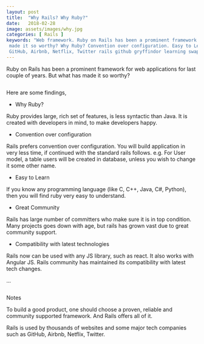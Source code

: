 ```yaml
---
layout: post
title:  "Why Rails? Why Ruby?"
date:   2018-02-28
image: assets/images/why.jpg
categories: [ Rails ]
keywords: "Web framework. Ruby on Rails has been a prominent framework for web applications for last couple of years. But what has
 made it so worthy? Why Ruby? Convention over configuration. Easy to Learn. Great Community. Compatibility with latest technologies. 
 GitHub, Airbnb, Netflix, Twitter rails github gryffindor learning swapnil gourshete"
---
```


Ruby on Rails has been a prominent framework for web applications for last couple of years. But what has made it so worthy?

<img src="{{ '/assets/img/why.jpg' | prepend: site.baseurl }}" alt=""> 

Here are some findings,

* Why Ruby?

Ruby provides large, rich set of features, is less syntactic than Java. It is created with developers 
in mind, to make developers happy.


* Convention over configuration

Rails prefers convention over configuration. You will build application in very less time, if continued with the standard rails follows. e.g. For User model, a table users will be created in database, unless you wish to change it some other name.


* Easy to Learn

If you know any programming language (like C, C++, Java, C#, Python), then you will find ruby very easy to understand.


* Great Community

Rails has large number of committers who make sure it is in top condition. Many projects goes down with age, but rails has grown vast due to great community support.


* Compatibility with latest technologies

Rails now can be used with any JS library, such as react. It also works with Angular JS. Rails community has maintained its compatibility with latest tech changes.

...

<img src="{{ '/assets/images/ruby.png' | prepend: site.baseurl }}" alt=""> 

<dl>
  <dt>Notes</dt>
</dl>

To build a good product, one should choose a proven, reliable and community supported framework. And Rails offers all of it.

Rails is used by thousands of websites and some major tech companies such as GitHub, Airbnb, Netflix, Twitter.